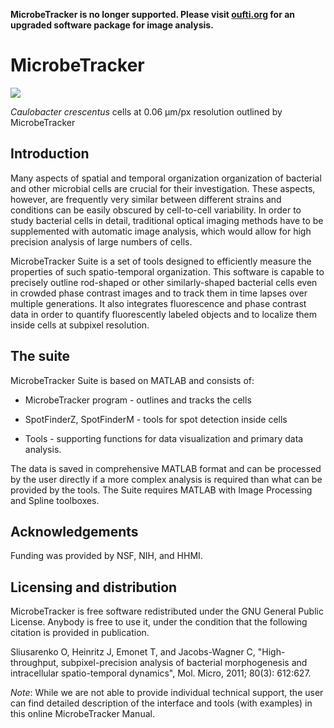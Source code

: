 __MicrobeTracker is no longer supported. Please visit [oufti.org](http://oufti.org/) for an upgraded software package for image analysis.__

# MicrobeTracker

![](https://drive.google.com/uc?id=1-g_X_vhaChDfCtOAoXklbPDADi7SI76g)

*Caulobacter crescentus* cells at 0.06 µm/px resolution outlined by MicrobeTracker

## Introduction
Many aspects of spatial and temporal organization organization of bacterial and other microbial cells are crucial for their investigation. These aspects, however, are frequently very similar between different strains and conditions can be easily obscured by cell-to-cell variability. In order to study bacterial cells in detail, traditional optical imaging methods have to be supplemented with automatic image analysis, which would allow for high precision analysis of large numbers of cells.

MicrobeTracker Suite is a set of tools designed to efficiently measure the properties of such spatio-temporal organization. This software is capable to precisely outline rod-shaped or other similarly-shaped bacterial cells even in crowded phase contrast images and to track them in time lapses over multiple generations. It also integrates fluorescence and phase contrast data in order to quantify fluorescently labeled objects and to localize them inside cells at subpixel resolution.

## The suite
MicrobeTracker Suite is based on MATLAB and consists of:

* MicrobeTracker program - outlines and tracks the cells

* SpotFinderZ, SpotFinderM - tools for spot detection inside cells

* Tools - supporting functions for data visualization and primary data analysis.

The data is saved in comprehensive MATLAB format and can be processed by the user directly if a more complex analysis is required than what can be provided by the tools. The Suite requires MATLAB with Image Processing and Spline toolboxes.

## Acknowledgements
Funding was provided by NSF, NIH, and HHMI.

## Licensing and distribution
MicrobeTracker is free software redistributed under the GNU General Public License. Anybody is free to use it, under the condition that the following citation is provided in publication.

Sliusarenko O, Heinritz J, Emonet T, and Jacobs-Wagner C, "High- throughput, subpixel-precision analysis of bacterial morphogenesis and intracellular spatio-temporal dynamics", Mol. Micro, 2011; 80(3): 612:627.


*Note*: While we are not able to provide individual technical support, the user can find detailed description of the interface and tools (with examples) in this online MicrobeTracker Manual.
